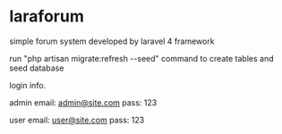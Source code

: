 # laraforum
simple forum system developed by laravel 4 framework

run "php artisan migrate:refresh --seed" command to create tables and seed database

login info.

admin
email: admin@site.com
pass: 123

user
email: user@site.com
pass: 123

